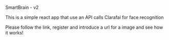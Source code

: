 SmartBrain - v2

This is a simple react app that use an API calls Clarafai for face recognition

Please follow the link, register and introduce a url for a image and see how it works!
